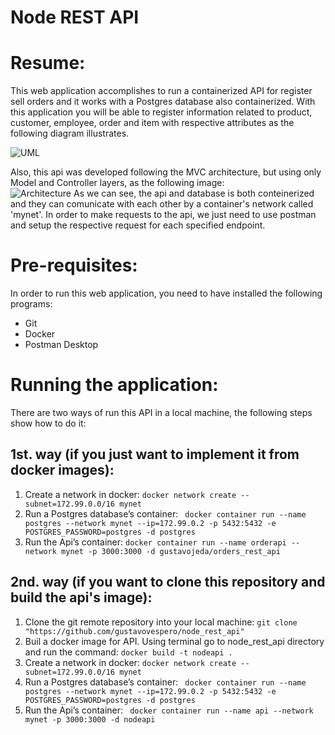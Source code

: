 # Node REST API

# Resume:

This web application accomplishes to run a containerized API for register sell orders and it works with a Postgres database also containerized. With this application you will be able to register information related to product, customer, employee, order and item with respective attributes as the following diagram illustrates.

![UML](https://user-images.githubusercontent.com/47990614/139122635-3b30fc61-88d2-4c5a-9a9d-655f79deee1d.png)

Also, this api was developed following the MVC architecture, but using only Model and Controller layers, as the following image:  
![Architecture](https://user-images.githubusercontent.com/47990614/138994475-499596f6-f627-4fec-b0dc-454fb1f031fa.png)
As we can see, the api and database is both conteinerized and they can comunicate with each other by a container's network called 'mynet'. In order to make requests to the api, we just need to use postman and setup the respective request for each specified endpoint.

# Pre-requisites:
In order to run this web application, you need to have installed the following programs:
- Git
- Docker
- Postman Desktop

# Running the application:
There are two ways of run this API in a local machine, the following steps show how to do it:
## 1st. way (if you just want to implement it from docker images):
1) Create a network in docker:
``` docker network create --subnet=172.99.0.0/16 mynet ```
2) Run a Postgres database’s container:
``` docker container run --name postgres --network mynet --ip=172.99.0.2 -p 5432:5432 -e POSTGRES_PASSWORD=postgres -d postgres```
3) Run the Api’s container:
``` docker container run --name orderapi --network mynet -p 3000:3000 -d gustavojeda/orders_rest_api ```

## 2nd. way (if you want to clone this repository and build the api's image):
1) Clone the git remote repository into your local machine:
``` git clone "https://github.com/gustavovespero/node_rest_api" ```
2) Buil a docker image for API. Using terminal go to node_rest_api directory and run the command:
``` docker build -t nodeapi . ```
3) Create a network in docker:
``` docker network create --subnet=172.99.0.0/16 mynet ```
4) Run a Postgres database’s container:
``` docker container run --name postgres --network mynet --ip=172.99.0.2 -p 5432:5432 -e POSTGRES_PASSWORD=postgres -d postgres```
5) Run the Api’s container:
``` docker container run --name api --network mynet -p 3000:3000 -d nodeapi```
